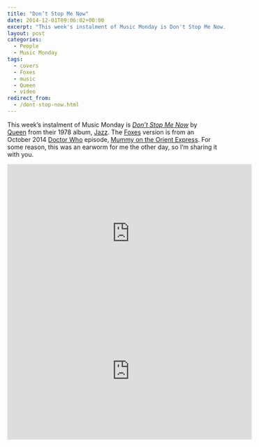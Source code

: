 ```yaml
---
title: "Don’t Stop Me Now"
date: 2014-12-01T09:06:02+00:00
excerpt: "This week's instalment of Music Monday is Don't Stop Me Now. The 1978 Queen original and a 2014 cover by Foxes."
layout: post
categories:
  - People
  - Music Monday
tags:
  - covers
  - Foxes
  - music
  - Queen
  - video
redirect_from:
  - /dont-stop-now.html
---
```

This week&#8217;s instalment of Music Monday is _[Don&#8217;t Stop Me Now](http://en.wikipedia.org/wiki/Don%27t_Stop_Me_Now)_ by [Queen](http://queenonline.com/) from their 1978 album, [Jazz](http://en.wikipedia.org/wiki/Jazz_(Queen_album)). The [Foxes](http://www.iamfoxes.com/) version is from an October 2014 [Doctor Who](http://www.bbc.co.uk/programmes/b006q2x0) episode, [Mummy on the Orient Express](http://www.bbc.co.uk/programmes/b04lny6c). For some reason, this was an earworm for me the other day, so I&#8217;m sharing it with you.

<div class="video-container">
	<iframe width="560" height="315" src="https://www.youtube.com/embed/HgzGwKwLmgM" frameborder="0" allowfullscreen></iframe>
</div>

<div class="video-container">
	<iframe width="560" height="315" src="https://www.youtube.com/embed/h-OTYT02W7E" frameborder="0" allowfullscreen></iframe>
</div>

